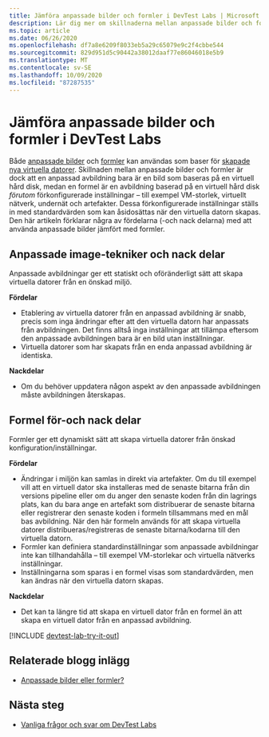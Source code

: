 ```yaml
---
title: Jämföra anpassade bilder och formler i DevTest Labs | Microsoft Docs
description: Lär dig mer om skillnaderna mellan anpassade bilder och formler som virtuella dator baser, så att du kan bestämma vilka som passar din miljö bäst.
ms.topic: article
ms.date: 06/26/2020
ms.openlocfilehash: df7a8e6209f8033eb5a29c65079e9c2f4cbbe544
ms.sourcegitcommit: 829d951d5c90442a38012daaf77e86046018e5b9
ms.translationtype: MT
ms.contentlocale: sv-SE
ms.lasthandoff: 10/09/2020
ms.locfileid: "87287535"
---
```

# <a name="comparing-custom-images-and-formulas-in-devtest-labs"></a>Jämföra anpassade bilder och formler i DevTest Labs
Både [anpassade bilder](devtest-lab-create-template.md) och [formler](devtest-lab-manage-formulas.md) kan användas som baser för [skapade nya virtuella datorer](devtest-lab-add-vm.md). Skillnaden mellan anpassade bilder och formler är dock att en anpassad avbildning bara är en bild som baseras på en virtuell hård disk, medan en formel är en avbildning baserad på en virtuell hård disk *förutom* förkonfigurerade inställningar – till exempel VM-storlek, virtuellt nätverk, undernät och artefakter. Dessa förkonfigurerade inställningar ställs in med standardvärden som kan åsidosättas när den virtuella datorn skapas. Den här artikeln förklarar några av fördelarna (-och nack delarna) med att använda anpassade bilder jämfört med formler.

## <a name="custom-image-pros-and-cons"></a>Anpassade image-tekniker och nack delar
Anpassade avbildningar ger ett statiskt och oföränderligt sätt att skapa virtuella datorer från en önskad miljö. 

**Fördelar**

* Etablering av virtuella datorer från en anpassad avbildning är snabb, precis som inga ändringar efter att den virtuella datorn har anpassats från avbildningen. Det finns alltså inga inställningar att tillämpa eftersom den anpassade avbildningen bara är en bild utan inställningar. 
* Virtuella datorer som har skapats från en enda anpassad avbildning är identiska.

**Nackdelar**

* Om du behöver uppdatera någon aspekt av den anpassade avbildningen måste avbildningen återskapas.  

## <a name="formula-pros-and-cons"></a>Formel för-och nack delar
Formler ger ett dynamiskt sätt att skapa virtuella datorer från önskad konfiguration/inställningar.

**Fördelar**

* Ändringar i miljön kan samlas in direkt via artefakter. Om du till exempel vill att en virtuell dator ska installeras med de senaste bitarna från din versions pipeline eller om du anger den senaste koden från din lagrings plats, kan du bara ange en artefakt som distribuerar de senaste bitarna eller registrerar den senaste koden i formeln tillsammans med en mål bas avbildning. När den här formeln används för att skapa virtuella datorer distribueras/registreras de senaste bitarna/kodarna till den virtuella datorn. 
* Formler kan definiera standardinställningar som anpassade avbildningar inte kan tillhandahålla – till exempel VM-storlekar och virtuella nätverks inställningar. 
* Inställningarna som sparas i en formel visas som standardvärden, men kan ändras när den virtuella datorn skapas. 

**Nackdelar**

* Det kan ta längre tid att skapa en virtuell dator från en formel än att skapa en virtuell dator från en anpassad avbildning.

[!INCLUDE [devtest-lab-try-it-out](../../includes/devtest-lab-try-it-out.md)]

## <a name="related-blog-posts"></a>Relaterade blogg inlägg
* [Anpassade bilder eller formler?](./devtest-lab-faq.md#blog-post)

## <a name="next-steps"></a>Nästa steg
- [Vanliga frågor och svar om DevTest Labs](devtest-lab-faq.md)
